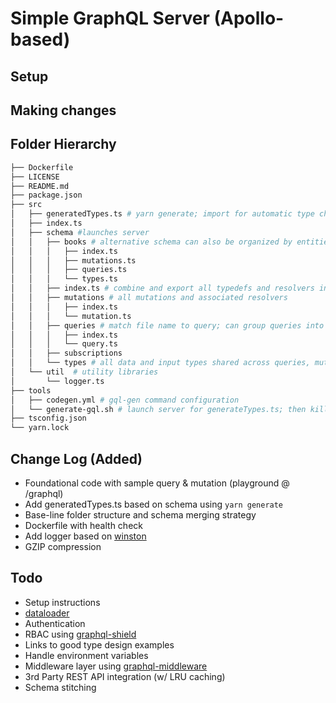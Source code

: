 # Simple GraphQL Server (Apollo-based)

## Setup

## Making changes

## Folder Hierarchy

```bash
├── Dockerfile
├── LICENSE
├── README.md
├── package.json
├── src
│   ├── generatedTypes.ts # yarn generate; import for automatic type checking
│   ├── index.ts
│   ├── schema #launches server
│   │   ├── books # alternative schema can also be organized by entities
│   │   │   ├── index.ts
│   │   │   ├── mutations.ts
│   │   │   ├── queries.ts
│   │   │   └── types.ts
│   │   ├── index.ts # combine and export all typedefs and resolvers into single schema
│   │   ├── mutations # all mutations and associated resolvers
│   │   │   ├── index.ts
│   │   │   └── mutation.ts
│   │   ├── queries # match file name to query; can group queries into folders
│   │   │   ├── index.ts
│   │   │   └── query.ts
│   │   ├── subscriptions
│   │   └── types # all data and input types shared across queries, mutations, and other types
│   └── util  # utility libraries
│       └── logger.ts
├── tools
│   ├── codegen.yml # gql-gen command configuration
│   └── generate-gql.sh # launch server for generateTypes.ts; then kill process
├── tsconfig.json
└── yarn.lock
```

## Change Log (Added)

- Foundational code with sample query & mutation (playground @ /graphql)
- Add generatedTypes.ts based on schema using `yarn generate`
- Base-line folder structure and schema merging strategy
- Dockerfile with health check
- Add logger based on [winston](https://github.com/winstonjs/winston)
- GZIP compression

## Todo

- Setup instructions
- [dataloader](https://github.com/facebook/dataloader)
- Authentication
- RBAC using [graphql-shield](https://github.com/maticzav/graphql-shield)
- Links to good type design examples
- Handle environment variables
- Middleware layer using [graphql-middleware](https://github.com/prisma/graphql-middleware)
- 3rd Party REST API integration (w/ LRU caching)
- Schema stitching
